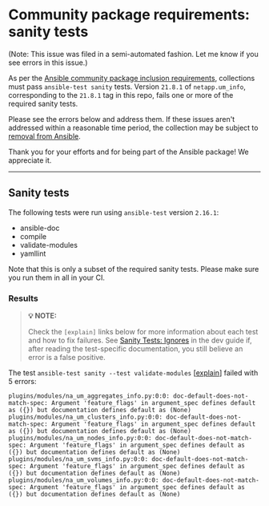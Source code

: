 # Community package requirements: sanity tests

(Note: This issue was filed in a semi-automated fashion. Let me know if you see errors in this issue.)

As per the [Ansible community package inclusion requirements][ci-testing], collections must pass `ansible-test sanity` tests. Version `21.8.1` of `netapp.um_info`, corresponding to the `21.8.1` tag in this repo, fails one or more of the required sanity tests.


Please see the errors below and address them. If these issues aren't addressed within a reasonable time period, the collection may be subject to [removal from Ansible][removal].

Thank you for your efforts and for being part of the Ansible package! We appreciate it.

---

## Sanity tests

The following tests were run using `ansible-test` version `2.16.1`:

- ansible-doc
- compile
- validate-modules
- yamllint

Note that this is only a subset of the required sanity tests. Please make sure you run them in all in your CI.

### Results

> **💡 NOTE:**
>
> Check the `[explain]` links below for more information about each test and how to fix failures.
> See [Sanity Tests: Ignores](https://docs.ansible.com/ansible/latest/dev_guide/testing/sanity/ignores.html) in the dev guide if, after reading the test-specific documentation, you still believe an error is a false positive.

The test `ansible-test sanity --test validate-modules` [[explain](https://docs.ansible.com/ansible-core/2.16/dev_guide/testing/sanity/validate-modules.html)] failed with 5 errors:

``` text
plugins/modules/na_um_aggregates_info.py:0:0: doc-default-does-not-match-spec: Argument 'feature_flags' in argument_spec defines default as ({}) but documentation defines default as (None)
plugins/modules/na_um_clusters_info.py:0:0: doc-default-does-not-match-spec: Argument 'feature_flags' in argument_spec defines default as ({}) but documentation defines default as (None)
plugins/modules/na_um_nodes_info.py:0:0: doc-default-does-not-match-spec: Argument 'feature_flags' in argument_spec defines default as ({}) but documentation defines default as (None)
plugins/modules/na_um_svms_info.py:0:0: doc-default-does-not-match-spec: Argument 'feature_flags' in argument_spec defines default as ({}) but documentation defines default as (None)
plugins/modules/na_um_volumes_info.py:0:0: doc-default-does-not-match-spec: Argument 'feature_flags' in argument_spec defines default as ({}) but documentation defines default as (None)
```




[ci-testing]: https://docs.ansible.com/ansible/latest/community/collection_contributors/collection_requirements.html#ci-testing
[repo-mgmt]: https://docs.ansible.com/ansible/latest/community/collection_contributors/collection_requirements.html#repository-management
[removal]: https://github.com/ansible-collections/overview/blob/main/removal_from_ansible.rst
